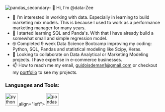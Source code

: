 ![pandas_secondary](https://github.com/data-Zee/data-Zee/assets/74703223/abc695f9-7ced-4e0e-bab7-10436aaa76a2)- 👋 Hi, I’m @data-Zee
- 👀 I’m interested in working with data. Especially in learning to build marketing mix models. This is because I used to work as a performance marketing manager for many years.
- 🌱 I started learning SQL and Panda's. With that I have already build a somewhat small and simple regression model.
- 🤓 Completed 9 week Data Science Bootcamp improving my coding: Python, SQL, Pandas and statistical modeling like Scipy, Keras.
- 💞️ Looking to collaborate on Data Analytical or Marketing Modeling projects. I have expertise in e-commerce businesses. 
- 📫 How to reach me my email, guidoisdeman1@gmail.com or checkout my [portfolio](https://narrow-bottom-6bf.notion.site/Portfolio-eabcf7ac42dd4ad0b0898cea927fd3ea) to see my projects.

<h3 align="left">Languages and Tools:</h3>
<p align="left"> </a> <a href="https://www.python.org" target="_blank"> <img src="https://github.com/data-Zee/data-Zee/assets/74703223/224a8335-d2a6-46ac-ab3e-1ff7e63f5a85" alt="python" width="40" height="40"/> </a> align="left"> </a> <a href="https://pandas.pydata.org/" target="_blank"> <img src="https://github.com/data-Zee/data-Zee/assets/74703223/5cef8ef3-6569-46dc-aa8d-35effac226e9" alt="pandas" width="40" height="40"/> </a></p>

